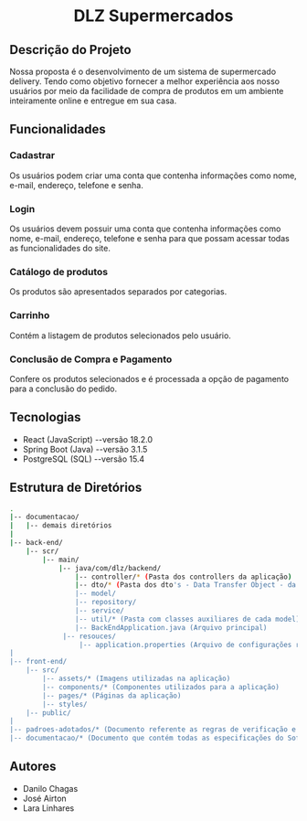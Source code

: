 <h1 align="center">DLZ Supermercados</h1>

## Descrição do Projeto
<p> Nossa proposta é o desenvolvimento de um sistema de supermercado delivery. Tendo como objetivo fornecer a melhor experiência aos nosso usuários por meio da facilidade de compra de produtos em um ambiente inteiramente online e entregue em sua casa. </p>

## Funcionalidades

### Cadastrar
<p> Os usuários podem criar uma conta que contenha informações como nome, e-mail, endereço, telefone e senha.</p>

### Login
<p> Os usuários devem possuir uma conta que contenha informações como nome, e-mail, endereço, telefone e senha para que possam acessar todas as funcionalidades do site.</p>

### Catálogo de produtos
<p> Os produtos são apresentados separados por categorias.</p>

### Carrinho
<p> Contém a listagem de produtos selecionados pelo usuário.</p>

### Conclusão de Compra e Pagamento
<p> Confere os produtos selecionados e é processada a opção de pagamento para a conclusão do pedido.</p>

## Tecnologias
- React (JavaScript) --versão 18.2.0 
- Spring Boot (Java) --versão 3.1.5
- PostgreSQL (SQL) --versão 15.4

## Estrutura de Diretórios
<a name="estrutura-diretorio"></a>

```sh
.
|-- documentacao/
|   |-- demais diretórios
|
|-- back-end/
    |-- scr/
        |-- main/
            |-- java/com/dlz/backend/
                |-- controller/* (Pasta dos controllers da aplicação)
                |-- dto/* (Pasta dos dto's - Data Transfer Object - da aplicação)
                |-- model/
                |-- repository/
                |-- service/
                |-- util/* (Pasta com classes auxiliares de cada model)
                |-- BackEndApplication.java (Arquivo principal)
             |-- resouces/
                 |-- application.properties (Arquivo de configurações referentes ao banco de dados)
|
|-- front-end/
    |-- src/
        |-- assets/* (Imagens utilizadas na aplicação)
        |-- components/* (Componentes utilizados para a aplicação)
        |-- pages/* (Páginas da aplicação)
        |-- styles/
    |-- public/
|
|-- padroes-adotados/* (Documento referente as regras de verificação e análise de requisitos)
|-- documentacao/* (Documento que contém todas as especificações do Software)
```

## Autores
- Danilo Chagas
- José Airton
- Lara Linhares
